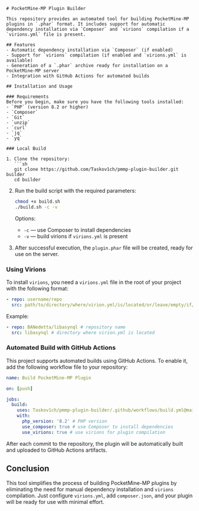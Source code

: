 ```
# PocketMine-MP Plugin Builder

This repository provides an automated tool for building PocketMine-MP plugins in `.phar` format. It includes support for automatic dependency installation via `Composer` and `virions` compilation if a `virions.yml` file is present.

## Features
- Automatic dependency installation via `Composer` (if enabled)
- Support for `virions` compilation (if enabled and `virions.yml` is available)
- Generation of a `.phar` archive ready for installation on a PocketMine-MP server
- Integration with GitHub Actions for automated builds

## Installation and Usage

### Requirements
Before you begin, make sure you have the following tools installed:
- `PHP` (version 8.2 or higher)
- `Composer`
- `Git`
- `unzip`
- `curl`
- `jq`
- `yq`

### Local Build

1. Clone the repository:
   ```sh
   git clone https://github.com/Taskov1ch/pmmp-plugin-builder.git builder
   cd builder
   ```

2. Run the build script with the required parameters:
   ```sh
   chmod +x build.sh
   ./build.sh -c -v
   ```

   Options:
   - `-c` — use Composer to install dependencies
   - `-v` — build virions if `virions.yml` is present

3. After successful execution, the `plugin.phar` file will be created, ready for use on the server.

### Using Virions
To install `virions`, you need a `virions.yml` file in the root of your project with the following format:
```yaml
- repo: username/repo
  src: path/to/directory/where/virion.yml/is/located/or/leave/empty/if/virion.yml/is/in/the/root
```
Example:
```yaml
- repo: BANedetta/libasynql # repository name
  src: libasynql # directory where virion.yml is located
```

### Automated Build with GitHub Actions

This project supports automated builds using GitHub Actions. To enable it, add the following workflow file to your repository:
```yaml
name: Build PocketMine-MP Plugin

on: [push]

jobs:
  build:
    uses: Taskov1ch/pmmp-plugin-builder/.github/workflows/build.yml@main # reference to the reusable workflow
    with:
      php_version: '8.2' # PHP version
      use_composer: true # use Composer to install dependencies
      use_virions: true # use virions for plugin compilation
```
After each commit to the repository, the plugin will be automatically built and uploaded to GitHub Actions artifacts.

## Conclusion
This tool simplifies the process of building PocketMine-MP plugins by eliminating the need for manual dependency installation and `virions` compilation. Just configure `virions.yml`, add `composer.json`, and your plugin will be ready for use with minimal effort.
```
